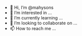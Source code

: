 - 👋 Hi, I’m @mahysons
- 👀 I’m interested in ...
- 🌱 I’m currently learning ...
- 💞️ I’m looking to collaborate on ...
- 📫 How to reach me ...

<!---
mahysons/mahysons is a ✨ special ✨ repository because its `README.md` (this file) appears on your GitHub profile.
You can click the Preview link to take a look at your changes.
--->
